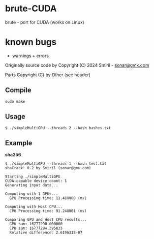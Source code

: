 # brute-CUDA

brute - port for CUDA (works on Linux)

# known bugs
 - warnings + errors

Originally source code by Copyright (C) 2024 Smiril - sonar@gmx.com

Parts Copyright (C) by Other (see header)


## Compile

```shell
sudo make
```
## Usage
```shell
$ ./simpleMultiGPU --threads 2 --hash hashes.txt
```

## Example

 **sha256**
```shell
$ ./simpleMultiGPU --threads 1 --hash test.txt
shaCrack! 0.2 by Smiril (sonar@gmx.com)

Starting ./simpleMultiGPU
CUDA-capable device count: 1
Generating input data...

Computing with 1 GPUs...
  GPU Processing time: 11.488000 (ms)

Computing with Host CPU...
  CPU Processing time: 91.248001 (ms)

Comparing GPU and Host CPU results...
  GPU sum: 16777290.000000
  CPU sum: 16777294.395033
  Relative difference: 2.619631E-07 


```
